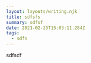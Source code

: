 ```yaml
---
layout: layouts/writing.njk
title: sdfsfs
summary: sdfsf
date: 2021-02-25T15:03:11.284Z
tags:
  - sdfs
---
```

sdfsdf